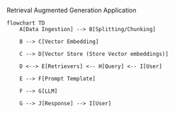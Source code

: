 Retrieval Augmented Generation Application

```mermaid
flowchart TD
    A[Data Ingestion] --> B[Splitting/Chunking]

    B --> C[Vector Embedding]

    C --> D[Vector Store (Store Vector embeddings)]

    D <--> E[Retrievers] <-- H[Query] <-- I[User]

    E --> F[Prompt Template]

    F --> G[LLM]

    G --> J[Response] --> I[User]
```
